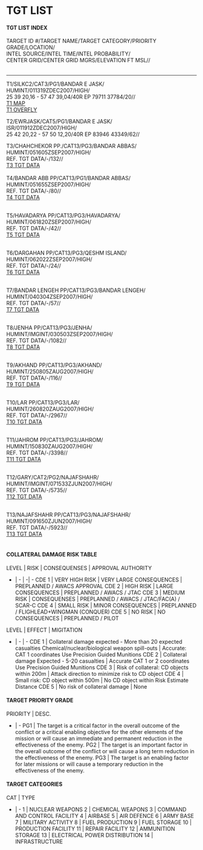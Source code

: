 # TGT LIST

#### TGT LIST INDEX

TARGET ID #/TARGET NAME/TARGET CATEGORY/PRIORITY GRADE/LOCATION/<br>INTEL SOURCE/INTEL TIME/INTEL PROBABILITY/<br>CENTER GRID/CENTER GRID MGRS/ELEVATION FT MSL//<br><br>
 

---

T1/SILKC2/CAT3/PG1/BANDAR E JASK/<br>HUMINT/011319ZDEC2007/HIGH/<br>25 39 20,16 - 57 47 39,04/40R EP 79711 37784/20//<br>
[T1 MAP](/T1/t1map.PNG)<br>
[T1 OVERFLY](/T1/t1recce.PNG)

T2/EWRJASK/CAT5/PG1/BANDAR E JASK/<br>ISR/011912ZDEC2007/HIGH/<br>25 42 20,22 - 57 50 12,20/40R EP 83946 43349/62//<br>

T3/CHAHCHEKOR PP./CAT13/PG3/BANDAR ABBAS/<br>HUMINT/051605ZSEP2007/HIGH/<br>REF. TGT DATA/-/132//<br>
[T3 TGT DATA](/nsst_target_T3.pdf)<br><br>
T4/BANDAR ABB PP/CAT13/PG1/BANDAR ABBAS/<br>HUMINT/051655ZSEP2007/HIGH/<br>REF. TGT DATA/-/80//<br>
[T4 TGT DATA](/nsst_target_T4.pdf)<br><br>

T5/HAVADARYA PP/CAT13/PG3/HAVADARYA/<br>HUMINT/061820ZSEP2007/HIGH/<br>REF. TGT DATA/-/42//<br>
[T5 TGT DATA](/nsst_target_T5.pdf)<br><br>

T6/DARGAHAN PP/CAT13/PG3/QESHM ISLAND/<br>HUMINT/062022ZSEP2007/HIGH/<br>REF. TGT DATA/-/24//<br>
[T6 TGT DATA](/nsst_target_T6.pdf)<br><br>

T7/BANDAR LENGEH PP/CAT13/PG3/BANDAR LENGEH/<br>HUMINT/040304ZSEP2007/HIGH/<br>REF. TGT DATA/-/57//<br>
[T7 TGT DATA](/nsst_target_T7.pdf)<br><br>

T8/JENHA PP/CAT13/PG3/JENHA/<br>HUMINT/IMGINT/030503ZSEP2007/HIGH/<br>REF. TGT DATA/-/1082//<br>
[T8 TGT DATA](/nsst_target_T8.pdf)<br><br>

T9/AKHAND PP/CAT13/PG3/AKHAND/<br>HUMINT/250805ZAUG2007/HIGH/<br>REF. TGT DATA/-/116//<br>
[T9 TGT DATA](/nsst_target_T9.pdf)<br><br>

T10/LAR PP/CAT13/PG3/LAR/<br>HUMINT/260820ZAUG2007/HIGH/<br>REF. TGT DATA/-/2967//<br>
[T10 TGT DATA](/nsst_target_T10.pdf)<br><br>

T11/JAHROM PP/CAT13/PG3/JAHROM/<br>HUMINT/150830ZAUG2007/HIGH/<br>REF. TGT DATA/-/3398//<br>
[T11 TGT DATA](/nsst_target_T11.pdf)<br><br>

T12/GARY/CAT2/PG2/NAJAFSHAHR/<br>HUMINT/IMGINT/071533ZJUN2007/HIGH/<br>REF. TGT DATA/-/5735//<br>
[T12 TGT DATA](/nsst_target_T12_GARY.pdf)<br><br>

T13/NAJAFSHAHR PP/CAT13/PG3/NAJAFSHAHR/<br>HUMINT/091650ZJUN2007/HIGH/<br>REF. TGT DATA/-/5923//<br>
[T13 TGT DATA](/nsst_target_T13.pdf)<br><br>


#### COLLATERAL DAMAGE RISK TABLE

LEVEL | RISK | CONSEQUENSES | APPROVAL AUTHORITY
- | - | -| -
CDE 1 | VERY HIGH RISK | VERY LARGE CONSEQUENCES | PREPLANNED / AWACS APPROVAL
CDE 2 | HIGH RISK | LARGE CONSEQUENCES | PREPLANNED / AWACS / JTAC
CDE 3 | MEDIUM RISK | CONSEQUENSES | PREPLANNED / AWACS / JTAC/FAC(A) / SCAR-C
CDE 4 | SMALL RISK | MINOR CONSEQUENCES | PREPLANNED / FLIGHLEAD+WINGMAN (CONQUER)
CDE 5 | NO RISK | NO CONSEQUENCES | PREPLANNED / PILOT

LEVEL | EFFECT | MIGITATION
- | - | -
CDE 1 | Collateral damage expected - More than 20 expected casualties  Chemical/nuclear/biological weapon spill-outs | Accurate: CAT 1 coordinates  Use Precision Guided Munitions
CDE 2 | Collateral damage Expected - 5-20 casualties | Accurate CAT 1 or 2 coordinates  Use Precision Guided Munitions
CDE 3 | Risk of collateral: CD objects within 200m | Attack direction to minimize risk to CD object
CDE 4 | Small risk: CD object within 500m | No CD object within Risk Estimate Distance
CDE 5 | No risk of collateral damage | None

#### TARGET PRIORITY GRADE

PRIORITY | DESC.
- | -
PG1 | The target is a critical factor in the overall outcome of the conflict or a critical enabling objective for the other elements of the mission or will cause an immediate and permanent reduction in the effectiveness of the enemy.
PG2 | The target is an important factor in the overall outcome of the conflict or will cause a long term reduction in the effectiveness of the enemy.
PG3 | The target is an enabling factor for later missions or will cause a temporary reduction in the effectiveness of the enemy.

#### TARGET CATEGORIES

CAT | TYPE
- | -
1 | NUCLEAR WEAPONS
2 | CHEMICAL WEAPONS
3 | COMMAND AND CONTROL FACILITY
4 | AIRBASE
5 | AIR DEFENCE
6 | ARMY BASE
7 | MILITARY ACTIVITY
8 | FUEL PRODUCTION
9 | FUEL STORAGE
10 | PRODUCTION FACILITY
11 | REPAIR FACILITY
12 | AMMUNITION STORAGE
13 | ELECTRICAL POWER DISTRIBUTION
14 | INFRASTRUCTURE